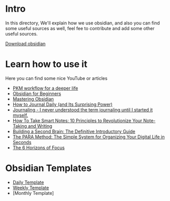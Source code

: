 # Intro
In this directory,  We'll explain how we use obsidian, and also you can find some useful sources as well, feel fee to contribute and add some other useful sources.

[Download obsidian](https://obsidian.md)

# Learn how to use it
Here you can find some nice YouTube or articles
- [PKM workflow for a deeper life](https://www.ssp.sh/blog/pkm-workflow-for-a-deeper-life/)
- [Obsidian for Beginners](https://www.youtube.com/playlist?list=PL3NaIVgSlAVLHty1-NuvPa9V0b0UwbzBd)
- [Mastering Obsidian](https://www.youtube.com/playlist?list=PL7oLu8NfQd84_gsyqBVSVgUmCCgcvSZMx)
- [How to Journal Daily (and Its Surprising Power)](https://thomasgriffin.com/how-to-journal-daily/)
- [Journaling - I never understood the term journaling until I started it myself.](https://www.ssp.sh/brain/journaling)
- [How To Take Smart Notes: 10 Principles to Revolutionize Your Note-Taking and Writing](https://fortelabs.com/blog/how-to-take-smart-notes/)
- [Building a Second Brain: The Definitive Introductory Guide](https://fortelabs.com/blog/basboverview/)
- [The PARA Method: The Simple System for Organizing Your Digital Life in Seconds](https://fortelabs.com/blog/para/)
- [The 6 Horizons of Focus](https://gettingthingsdone.com/2011/01/the-6-horizons-of-focus/)

# Obsidian Templates
- [Daily Template](./daily-template.md)
- [Weekly Template](./weekly-template.md)
- [Monthly Template]